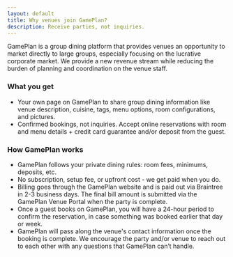 ```yaml
---
layout: default
title: Why venues join GamePlan?
description: Receive parties, not inquiries.
---
```


GamePlan is a group dining platform that provides venues an opportunity to market directly to large groups, especially focusing on the lucrative corporate market. We provide a new revenue stream while reducing the burden of planning and coordination on the venue staff.

### What you get

- Your own page on GamePlan to share group dining information like venue description, cuisine, tags, menu options, room configurations, and pictures.
- Confirmed bookings, not inquiries. Accept online reservations with room and menu details + credit card guarantee and/or deposit from the guest.

### How GamePlan works

- GamePlan follows your private dining rules: room fees, minimums, deposits, etc.
- No subscription, setup fee, or upfront cost - we get paid when you do.
- Billing goes through the GamePlan website and is paid out via Braintree in 2-3 business days. The final bill amount is submitted via the GamePlan Venue Portal when the party is complete.
- Once a guest books on GamePlan, you will have a 24-hour period to confirm the reservation, in case something was booked earlier that day or week.
- GamePlan will pass along the venue's contact information once the booking is complete. We encourage the party and/or venue to reach out to each other with any questions that GamePlan can’t handle.
